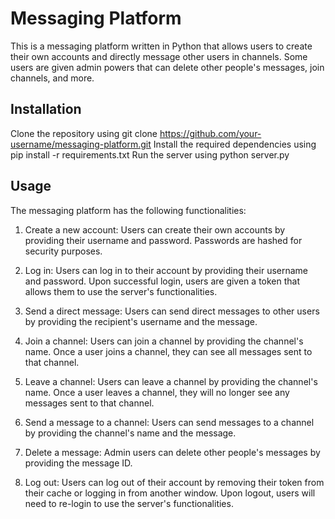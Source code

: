 # Messaging Platform
This is a messaging platform written in Python that allows users to create their own accounts and directly message other users in channels. Some users are given admin powers that can delete other people's messages, join channels, and more.

## Installation
Clone the repository using git clone https://github.com/your-username/messaging-platform.git
Install the required dependencies using pip install -r requirements.txt
Run the server using python server.py
## Usage
The messaging platform has the following functionalities:

1. Create a new account: Users can create their own accounts by providing their username and password. Passwords are hashed for security purposes.

2. Log in: Users can log in to their account by providing their username and password. Upon successful login, users are given a token that allows them to use the server's functionalities.

3. Send a direct message: Users can send direct messages to other users by providing the recipient's username and the message.

4. Join a channel: Users can join a channel by providing the channel's name. Once a user joins a channel, they can see all messages sent to that channel.

5. Leave a channel: Users can leave a channel by providing the channel's name. Once a user leaves a channel, they will no longer see any messages sent to that channel.

6. Send a message to a channel: Users can send messages to a channel by providing the channel's name and the message.

7. Delete a message: Admin users can delete other people's messages by providing the message ID.

8. Log out: Users can log out of their account by removing their token from their cache or logging in from another window. Upon logout, users will need to re-login to use the server's functionalities.

